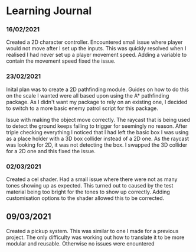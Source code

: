 # Learning Journal

### 16/02/2021

Created a 2D character controller. Encountered small issue where player would not move after I set up the inputs. This was quickly resolved when I realised I had never set up a player movement speed. Adding a variable to contain the movement speed fixed the issue.

### 23/02/2021

Inital plan was to create a 2D pathfinding module. Guides on how to do this on the scale I wanted were all based upon using the A* pathfinding package. As I didn't want my package to rely on an existing one, I decided to switch to a more basic enemy patrol script for this package.

Issue with making the object move correctly. The raycast that is being used to detect the ground keeps failing to trigger for seemingly no reason. After triple checking everything I noticed that I had left the basic box I was using as a place holder with a 3D box collider instead of a 2D one. As the raycast was looking for 2D, it was not detecting the box. I swapped the 3D collider for a 2D one and this fixed the issue.

### 02/03/2021

Created a cel shader. Had a small issue where there were not as many tones showing up as expected. This turned out to caused by the test material being too bright for the tones to show up correctly. Adding customisation options to the shader allowed this to be corrected.

## 09/03/2021

Created a pickup system. This was similar to one I made for a previous project. The only difficulty was working out how to translate it to be more modular and reusable. Otherwise no issues were enountered
